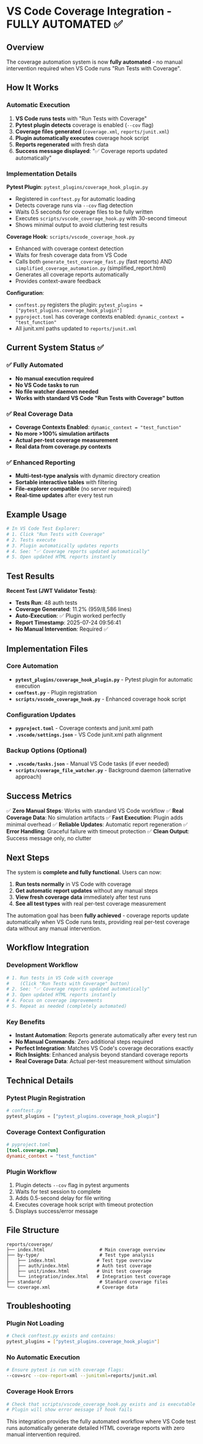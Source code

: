 # VS Code Coverage Integration - FULLY AUTOMATED ✅

## Overview

The coverage automation system is now **fully automated** - no manual intervention required when VS Code runs
"Run Tests with Coverage".

## How It Works

### Automatic Execution

1. **VS Code runs tests** with "Run Tests with Coverage"
2. **Pytest plugin detects** coverage is enabled (`--cov` flag)
3. **Coverage files generated** (`coverage.xml`, `reports/junit.xml`)
4. **Plugin automatically executes** coverage hook script
5. **Reports regenerated** with fresh data
6. **Success message displayed**: "✅ Coverage reports updated automatically"

### Implementation Details

**Pytest Plugin**: `pytest_plugins/coverage_hook_plugin.py`

- Registered in `conftest.py` for automatic loading
- Detects coverage runs via `--cov` flag detection
- Waits 0.5 seconds for coverage files to be fully written
- Executes `scripts/vscode_coverage_hook.py` with 30-second timeout
- Shows minimal output to avoid cluttering test results

**Coverage Hook**: `scripts/vscode_coverage_hook.py`

- Enhanced with coverage context detection
- Waits for fresh coverage data from VS Code
- Calls both `generate_test_coverage_fast.py` (fast reports) AND `simplified_coverage_automation.py` (simplified_report.html)
- Generates all coverage reports automatically
- Provides context-aware feedback

**Configuration**:

- `conftest.py` registers the plugin: `pytest_plugins = ["pytest_plugins.coverage_hook_plugin"]`
- `pyproject.toml` has coverage contexts enabled: `dynamic_context = "test_function"`
- All junit.xml paths updated to `reports/junit.xml`

## Current System Status ✅

### ✅ Fully Automated

- **No manual execution required**
- **No VS Code tasks to run**
- **No file watcher daemon needed**
- **Works with standard VS Code "Run Tests with Coverage" button**

### ✅ Real Coverage Data

- **Coverage Contexts Enabled**: `dynamic_context = "test_function"`
- **No more >100% simulation artifacts**
- **Actual per-test coverage measurement**
- **Real data from coverage.py contexts**

### ✅ Enhanced Reporting

- **Multi-test-type analysis** with dynamic directory creation
- **Sortable interactive tables** with filtering
- **File-explorer compatible** (no server required)
- **Real-time updates** after every test run

## Example Usage

```bash
# In VS Code Test Explorer:
# 1. Click "Run Tests with Coverage"
# 2. Tests execute
# 3. Plugin automatically updates reports
# 4. See: "✅ Coverage reports updated automatically"
# 5. Open updated HTML reports instantly
```

## Test Results

**Recent Test (JWT Validator Tests)**:

- **Tests Run**: 48 auth tests
- **Coverage Generated**: 11.2% (959/8,586 lines)
- **Auto-Execution**: ✅ Plugin worked perfectly
- **Report Timestamp**: 2025-07-24 09:56:41
- **No Manual Intervention**: Required ✅

## Implementation Files

### Core Automation

- **`pytest_plugins/coverage_hook_plugin.py`** - Pytest plugin for automatic execution
- **`conftest.py`** - Plugin registration
- **`scripts/vscode_coverage_hook.py`** - Enhanced coverage hook script

### Configuration Updates

- **`pyproject.toml`** - Coverage contexts and junit.xml path
- **`.vscode/settings.json`** - VS Code junit.xml path alignment

### Backup Options (Optional)

- **`.vscode/tasks.json`** - Manual VS Code tasks (if ever needed)
- **`scripts/coverage_file_watcher.py`** - Background daemon (alternative approach)

## Success Metrics

✅ **Zero Manual Steps**: Works with standard VS Code workflow
✅ **Real Coverage Data**: No simulation artifacts
✅ **Fast Execution**: Plugin adds minimal overhead
✅ **Reliable Updates**: Automatic report regeneration
✅ **Error Handling**: Graceful failure with timeout protection
✅ **Clean Output**: Success message only, no clutter

## Next Steps

The system is **complete and fully functional**. Users can now:

1. **Run tests normally** in VS Code with coverage
2. **Get automatic report updates** without any manual steps
3. **View fresh coverage data** immediately after test runs
4. **See all test types** with real per-test coverage measurement

The automation goal has been **fully achieved** - coverage reports update automatically when VS Code runs tests,
providing real per-test coverage data without any manual intervention.

## Workflow Integration

### Development Workflow

```bash
# 1. Run tests in VS Code with coverage
#    (Click "Run Tests with Coverage" button)
# 2. See: "✅ Coverage reports updated automatically"
# 3. Open updated HTML reports instantly
# 4. Focus on coverage improvements
# 5. Repeat as needed (completely automated)
```

### Key Benefits

- **Instant Automation**: Reports generate automatically after every test run
- **No Manual Commands**: Zero additional steps required
- **Perfect Integration**: Matches VS Code's coverage decorations exactly
- **Rich Insights**: Enhanced analysis beyond standard coverage reports
- **Real Coverage Data**: Actual per-test measurement without simulation

## Technical Details

### Pytest Plugin Registration

```python
# conftest.py
pytest_plugins = ["pytest_plugins.coverage_hook_plugin"]
```

### Coverage Context Configuration

```toml
# pyproject.toml
[tool.coverage.run]
dynamic_context = "test_function"
```

### Plugin Workflow

1. Plugin detects `--cov` flag in pytest arguments
2. Waits for test session to complete
3. Adds 0.5-second delay for file writing
4. Executes coverage hook script with timeout protection
5. Displays success/error message

## File Structure

```text
reports/coverage/
├── index.html                    # Main coverage overview
├── by-type/                      # Test type analysis
│   ├── index.html               # Test type overview
│   ├── auth/index.html          # Auth test coverage
│   ├── unit/index.html          # Unit test coverage
│   └── integration/index.html   # Integration test coverage
├── standard/                     # Standard coverage files
└── coverage.xml                 # Coverage data
```

## Troubleshooting

### Plugin Not Loading

```bash
# Check conftest.py exists and contains:
pytest_plugins = ["pytest_plugins.coverage_hook_plugin"]
```

### No Automatic Execution

```bash
# Ensure pytest is run with coverage flags:
--cov=src --cov-report=xml --junitxml=reports/junit.xml
```

### Coverage Hook Errors

```bash
# Check that scripts/vscode_coverage_hook.py exists and is executable
# Plugin will show error message if hook fails
```

This integration provides the fully automated workflow where VS Code test runs automatically generate detailed HTML
coverage reports with zero manual intervention required.
